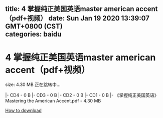 
title: 4 掌握纯正美国英语master american accent（pdf+视频）
date: Sun Jan 19 2020 13:39:07 GMT+0800 (CST)    
categories: baidu
---

# 4 掌握纯正美国英语master american accent（pdf+视频）
size: 4.30 MB
 正在跳转中...
 
|- CD4 - 0 B
|- CD3 - 0 B
|- CD2 - 0 B
|- CD1 - 0 B
|- 《掌握纯正美国英语》Mastering the American Accent.pdf - 4.30 MB

[How to download](https://bpcam.bemobtrk.com/go/2ceec3aa-1ca2-46d6-b9ff-aaa5c184517c?jno=2134)
